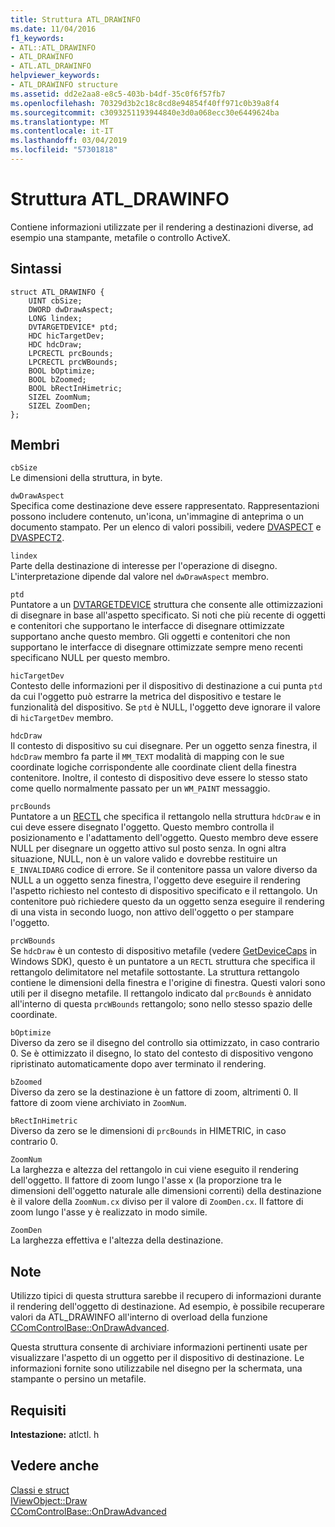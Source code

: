 ```yaml
---
title: Struttura ATL_DRAWINFO
ms.date: 11/04/2016
f1_keywords:
- ATL::ATL_DRAWINFO
- ATL_DRAWINFO
- ATL.ATL_DRAWINFO
helpviewer_keywords:
- ATL_DRAWINFO structure
ms.assetid: dd2e2aa8-e8c5-403b-b4df-35c0f6f57fb7
ms.openlocfilehash: 70329d3b2c18c8cd8e94854f40ff971c0b39a8f4
ms.sourcegitcommit: c3093251193944840e3d0a068ecc30e6449624ba
ms.translationtype: MT
ms.contentlocale: it-IT
ms.lasthandoff: 03/04/2019
ms.locfileid: "57301818"
---
```

# <a name="atldrawinfo-structure"></a>Struttura ATL_DRAWINFO

Contiene informazioni utilizzate per il rendering a destinazioni diverse, ad esempio una stampante, metafile o controllo ActiveX.

## <a name="syntax"></a>Sintassi

```
struct ATL_DRAWINFO {
    UINT cbSize;
    DWORD dwDrawAspect;
    LONG lindex;
    DVTARGETDEVICE* ptd;
    HDC hicTargetDev;
    HDC hdcDraw;
    LPCRECTL prcBounds;
    LPCRECTL prcWBounds;
    BOOL bOptimize;
    BOOL bZoomed;
    BOOL bRectInHimetric;
    SIZEL ZoomNum;
    SIZEL ZoomDen;
};
```

## <a name="members"></a>Membri

`cbSize`<br/>
Le dimensioni della struttura, in byte.

`dwDrawAspect`<br/>
Specifica come destinazione deve essere rappresentato. Rappresentazioni possono includere contenuto, un'icona, un'immagine di anteprima o un documento stampato. Per un elenco di valori possibili, vedere [DVASPECT](/windows/desktop/api/wtypes/ne-wtypes-tagdvaspect) e [DVASPECT2](/windows/desktop/api/ocidl/ne-ocidl-tagdvaspect2).

`lindex`<br/>
Parte della destinazione di interesse per l'operazione di disegno. L'interpretazione dipende dal valore nel `dwDrawAspect` membro.

`ptd`<br/>
Puntatore a un [DVTARGETDEVICE](/windows/desktop/api/objidl/ns-objidl-tagdvtargetdevice) struttura che consente alle ottimizzazioni di disegnare in base all'aspetto specificato. Si noti che più recente di oggetti e contenitori che supportano le interfacce di disegnare ottimizzate supportano anche questo membro. Gli oggetti e contenitori che non supportano le interfacce di disegnare ottimizzate sempre meno recenti specificano NULL per questo membro.

`hicTargetDev`<br/>
Contesto delle informazioni per il dispositivo di destinazione a cui punta `ptd` da cui l'oggetto può estrarre la metrica del dispositivo e testare le funzionalità del dispositivo. Se `ptd` è NULL, l'oggetto deve ignorare il valore di `hicTargetDev` membro.

`hdcDraw`<br/>
Il contesto di dispositivo su cui disegnare. Per un oggetto senza finestra, il `hdcDraw` membro fa parte il `MM_TEXT` modalità di mapping con le sue coordinate logiche corrispondente alle coordinate client della finestra contenitore. Inoltre, il contesto di dispositivo deve essere lo stesso stato come quello normalmente passato per un `WM_PAINT` messaggio.

`prcBounds`<br/>
Puntatore a un [RECTL](https://msdn.microsoft.com/library/windows/desktop/dd162907) che specifica il rettangolo nella struttura `hdcDraw` e in cui deve essere disegnato l'oggetto. Questo membro controlla il posizionamento e l'adattamento dell'oggetto. Questo membro deve essere NULL per disegnare un oggetto attivo sul posto senza. In ogni altra situazione, NULL, non è un valore valido e dovrebbe restituire un `E_INVALIDARG` codice di errore. Se il contenitore passa un valore diverso da NULL a un oggetto senza finestra, l'oggetto deve eseguire il rendering l'aspetto richiesto nel contesto di dispositivo specificato e il rettangolo. Un contenitore può richiedere questo da un oggetto senza eseguire il rendering di una vista in secondo luogo, non attivo dell'oggetto o per stampare l'oggetto.

`prcWBounds`<br/>
Se `hdcDraw` è un contesto di dispositivo metafile (vedere [GetDeviceCaps](/windows/desktop/api/wingdi/nf-wingdi-getdevicecaps) in Windows SDK), questo è un puntatore a un `RECTL` struttura che specifica il rettangolo delimitatore nel metafile sottostante. La struttura rettangolo contiene le dimensioni della finestra e l'origine di finestra. Questi valori sono utili per il disegno metafile. Il rettangolo indicato dal `prcBounds` è annidato all'interno di questa `prcWBounds` rettangolo; sono nello stesso spazio delle coordinate.

`bOptimize`<br/>
Diverso da zero se il disegno del controllo sia ottimizzato, in caso contrario 0. Se è ottimizzato il disegno, lo stato del contesto di dispositivo vengono ripristinato automaticamente dopo aver terminato il rendering.

`bZoomed`<br/>
Diverso da zero se la destinazione è un fattore di zoom, altrimenti 0. Il fattore di zoom viene archiviato in `ZoomNum`.

`bRectInHimetric`<br/>
Diverso da zero se le dimensioni di `prcBounds` in HIMETRIC, in caso contrario 0.

`ZoomNum`<br/>
La larghezza e altezza del rettangolo in cui viene eseguito il rendering dell'oggetto. Il fattore di zoom lungo l'asse x (la proporzione tra le dimensioni dell'oggetto naturale alle dimensioni correnti) della destinazione è il valore della `ZoomNum.cx` diviso per il valore di `ZoomDen.cx`. Il fattore di zoom lungo l'asse y è realizzato in modo simile.

`ZoomDen`<br/>
La larghezza effettiva e l'altezza della destinazione.

## <a name="remarks"></a>Note

Utilizzo tipici di questa struttura sarebbe il recupero di informazioni durante il rendering dell'oggetto di destinazione. Ad esempio, è possibile recuperare valori da ATL_DRAWINFO all'interno di overload della funzione [CComControlBase::OnDrawAdvanced](ccomcontrolbase-class.md#ondrawadvanced).

Questa struttura consente di archiviare informazioni pertinenti usate per visualizzare l'aspetto di un oggetto per il dispositivo di destinazione. Le informazioni fornite sono utilizzabile nel disegno per la schermata, una stampante o persino un metafile.

## <a name="requirements"></a>Requisiti

**Intestazione:** atlctl. h

## <a name="see-also"></a>Vedere anche

[Classi e struct](../../atl/reference/atl-classes.md)<br/>
[IViewObject::Draw](/windows/desktop/api/oleidl/nf-oleidl-iviewobject-draw)<br/>
[CComControlBase::OnDrawAdvanced](../../atl/reference/ccomcontrolbase-class.md#ondrawadvanced)
